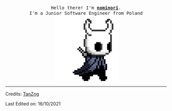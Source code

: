 <p align="center">
  <br>
  <samp>
    Hello there! I'm <b><a rel="nofollow noopener noreferrer" target="_blank" href="https://tanx.dev">nominori</a></b>.
    <br>I'm a Junior Software Engineer from Poland<br>

</samp>

  <img src="https://raw.githubusercontent.com/TanZng/TanZng/master/assets/hollor_knight3.gif" width="200"/>

</p>








----
Credits: [TanZng](https://github.com/TanZng)

Last Edited on: 16/10/2021
